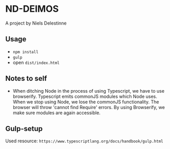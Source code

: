 ND-DEIMOS
===

A project by Niels Delestinne

Usage
---
- `npm install`
- `gulp`
- open `dist/index.html`

Notes to self
---
- When ditching Node in the process of using Typescript, we have to use browserify. Typescript emits commonJS modules which Node uses.
When we stop using Node, we lose the commonJS functionality. The browser will throw 'cannot find Require' errors. By using Browserify, we make sure modules are again accessible.

Gulp-setup
---
Used resource: `https://www.typescriptlang.org/docs/handbook/gulp.html`